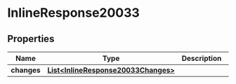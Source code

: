 
# InlineResponse20033

## Properties
Name | Type | Description | Notes
------------ | ------------- | ------------- | -------------
**changes** | [**List&lt;InlineResponse20033Changes&gt;**](InlineResponse20033Changes.md) |  |  [optional]



